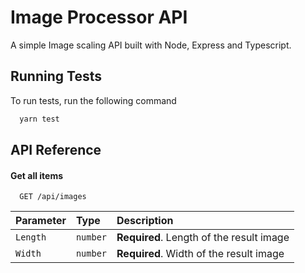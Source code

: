 
# Image Processor API

A simple Image scaling API built with Node, Express and Typescript.


## Running Tests

To run tests, run the following command

```bash
  yarn test
```


## API Reference

#### Get all items

```http
  GET /api/images
```

| Parameter | Type     | Description                |
| :-------- | :------- | :------------------------- |
| `Length` | `number` | **Required**. Length of the result image |
| `Width` | `number` | **Required**. Width of the result image |



